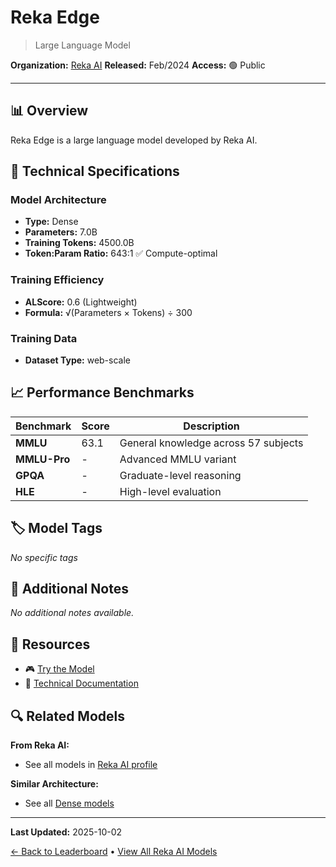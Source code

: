 # Reka Edge

> Large Language Model

**Organization:** [Reka AI](../../labs/reka-ai.md)
**Released:** Feb/2024
**Access:** 🟢 Public

---

## 📊 Overview

Reka Edge is a large language model developed by Reka AI.

## 🔧 Technical Specifications

### Model Architecture
- **Type:** Dense
- **Parameters:** 7.0B
- **Training Tokens:** 4500.0B
- **Token:Param Ratio:** 643:1 ✅ Compute-optimal

### Training Efficiency
- **ALScore:** 0.6 (Lightweight)
- **Formula:** √(Parameters × Tokens) ÷ 300

### Training Data
- **Dataset Type:** web-scale

## 📈 Performance Benchmarks

| Benchmark | Score | Description |
|-----------|-------|-------------|
| **MMLU** | 63.1 | General knowledge across 57 subjects |
| **MMLU-Pro** | - | Advanced MMLU variant |
| **GPQA** | - | Graduate-level reasoning |
| **HLE** | - | High-level evaluation |

## 🏷️ Model Tags

_No specific tags_

## 📝 Additional Notes

_No additional notes available._

## 🔗 Resources

- 🎮 [Try the Model](https://chat.reka.ai/)
- 📄 [Technical Documentation](https://publications.reka.ai/reka-core-tech-report.pdf)

## 🔍 Related Models

**From Reka AI:**
- See all models in [Reka AI profile](../../labs/reka-ai.md)

**Similar Architecture:**
- See all [Dense models](../../architectures/dense.md)

---

**Last Updated:** 2025-10-02

[← Back to Leaderboard](../../README.md) • [View All Reka AI Models](../../labs/reka-ai.md)

